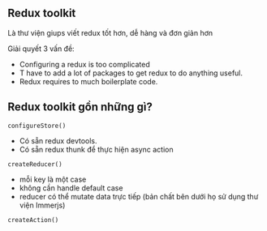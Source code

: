 
## Redux toolkit

Là thư viện giups viết redux tốt hơn, dễ hàng và đơn giản hơn

Giải quyết 3 vấn đề:

- Configuring a redux is too complicated
- T have to add a lot of packages to get redux to do anything useful.
- Redux requires to much boilerplate code.

## Redux toolkit gồn những gì?

`configureStore()`

- Có sẵn redux devtools.
- Có sẵn redux thunk để thực hiện async action

`createReducer()`

- mỗi key là một case
- không cần handle default case
- reducer có thể mutate data trực tiếp (bản chất bên dưới họ sử dụng thư viện Immerjs)

`createAction()`

